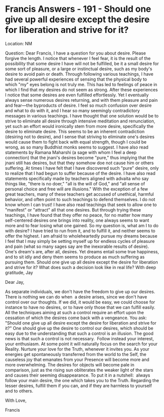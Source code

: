 # Francis Answers - 191 -  Should one give up all desire except the desire for liberation and strive for it? 

Location: NM 

Question: Dear Francis, I have a question for you about desire. Please forgive the length. I notice that whenever I feel fear, it is the result of the possibility that some desire I have will not be fulfilled, be it a small desire for some sort of pleasure, or a large or instinctual desire, such as my body's desire to avoid pain or death. Through following various teachings, I have had several powerful experiences of sensing that the physical body to which "my" eyes belong is not truly me. This has led to feelings of peace in which I find that my desires do not seem as strong. After these experiences I notice that some desires are even fulfilled effortlessly. Yet I eventually always sense numerous desires returning, and with them pleasure and pain and fear—the byproducts of desire. I feel so much confusion over desire and what to do with it, and I hear so many seemingly contradictory messages in various teachings. I have thought that one solution would be to strive to eliminate all desire through intensive meditation and renunciation, yet such an effort would ironically stem from more desire, specifically the desire to eliminate desire. This seems to be an inherent contradiction (desiring not to desire), and I sense that striving to eliminate one's desires would cause them to fight back with equal strength, though I could be wrong, as so many Buddhist monks seems to suggest. I have also read statements by Ramana Maharshi (a sage with whom I feel a deep connection) that the jnani's desires become "pure," thus implying that the jnani still has desires, but that they somehow doe not cause him or others suffering. At times I have felt that I have discovered such "pure" desire, only to realize that I had begun to suffer because of the desire. I have also read statements specifically made by teachers aligned with advaita who say things like, "there is no doer," "all is the will of God," and "all sense of personal choice and free will are illusions." With the exception of a few great teachers, many of these teachers get accused of unethical, harmful behavior, and often point to such teachings to defend themselves. I do not know whom I can trust! I have also read teachings that seek to allow one to "manifest" or "attract" all that one desires. But through trying these teachings, I have found that they offer no peace, for no matter how many self-centered desires one brings into reality, one always seems to want more and to fear losing what one gained. So my question is, what am I to do with desire? I have tried to run from it, and to fulfill it, and neither seems to offer the highest. I am afraid to wholeheartedly pursue my dreams because I feel that I may simply be setting myself up for endless cycles of pleasure and pain (what so many sages say are the inexorable results of desire). One's dream's are, after all, desires. Yet dreams entail some true happiness, and to sit idly and deny them seems to produce as much suffering as pursuing them. Should one give up all desire except the desire for liberation and strive for it? What does such a decision look like in real life? With deep gratitude, Jay

Dear Jay,

As separate individuals, we don't have the freedom to give up our desires. There is nothing we can do when  a desire arises, since we don't have control over our thoughts. If we did, it would be easy, we could choose for instance to have no desires, or to have only those that we can fulfill easily. All the techniques aiming at such a control require an effort upon the cessation of which the desires come back with a vengeance. You ask: "Should one give up all desire except the desire for liberation and strive for it?" One should give up the desire to control our desires, which should be easy due to the understanding that such a control is an illusion. The good news is that such a control is not necessary.  Follow instead your interest, your enthusiasm. At some point it will naturally focus on the search for your Reality. Nurture your love for the Truth, whenever it invites you. As your energies get spontaneously transferred from the world to the Self, the causeless joy that emanates from your Presence will become more and more overwhelming. The desires for objects will become pale in comparison, just as the rising sun obliterates the weaker light of the stars and causes their seeming disappearance. To put it in a nutshell:  always follow your main desire, the one which takes you to the Truth. Regarding the lesser desires, fulfill them if you can, and if they are harmless to yourself and to others.

With Love,

Francis

